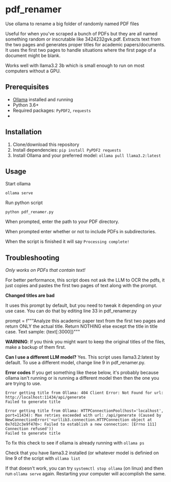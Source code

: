 # pdf_renamer
Use ollama to rename a big folder of randomly named PDF files 

Useful for when you've scraped a bunch of PDFs but they are all named something random or inscrutable like 3424232gvk.pdf. Extracts text from the two pages and generates proper titles for academic papers/documents. It uses the first two pages to handle situations where the first page of a document might be blank. 

Works well with llama3.2 3b which is small enough to run on most computers without a GPU. 

## Prerequisites
- [Ollama](https://ollama.ai/) installed and running
- Python 3.6+
- Required packages: `PyPDF2`, `requests`
- 
## Installation
1. Clone/download this repository
2. Install dependencies:
```pip install PyPDF2 requests```
3. Install Ollama and your preferred model:
``` ollama pull llama3.2:latest ``` 

## Usage

Start ollama

```ollama serve```

Run python script

```
python pdf_renamer.py
```

When prompted, enter the path to your PDF directory.

When prompted enter whether or not to include PDFs in subdirectories. 

When the script is finished it will say ```Processing complete!```

## Troubleshooting
*Only works on PDFs that contain text!*

For better performance, this script does not ask the LLM to OCR the pdfs, it just copies and pastes the first two pages of text along with the prompt. 

**Changed titles are bad**

It uses this prompt by default, but you need to tweak it depending on your use case. You can do that by editing line 33 in pdf_renamer.py

 prompt = f"""Analyze this academic paper text from the first two pages and return ONLY the actual title. 
    Return NOTHING else except the title in title case. 
    Text sample: {text[:3000]}"""
    
**WARNING**: If you think you might want to keep the original titles of the files, make a backup of them first. 
    
**Can I use a different LLM model?**
  Yes. This script uses llama3.2:latest by default. To use a different model, change line 9 in  pdf_renamer.py. 

**Error codes**
If you get something like these below, it's probably because ollama isn't running or is running a different model then then the one you are trying to use. 


```
Error getting title from Ollama: 404 Client Error: Not Found for url: http://localhost:11434/api/generate
Failed to generate title
```


```
Error getting title from Ollama: HTTPConnectionPool(host='localhost', port=11434): Max retries exceeded with url: /api/generate (Caused by NewConnectionError('<urllib3.connection.HTTPConnection object at 0x7d12c3e9f470>: Failed to establish a new connection: [Errno 111] Connection refused'))
Failed to generate title
```

To fix this check to see if ollama is already running with
```ollama ps```

Check that you have llama3.2 installed (or whatever model is definied on line 9 of the script with ```ollama list```

If that doesn't work, you can try ```systemctl stop ollama``` (on linux) and then run `ollama serve` again. Restarting your computer will accomplish the same. 



